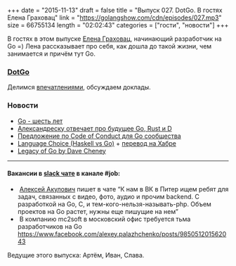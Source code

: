 +++
date = "2015-11-13"
draft = false
title = "Выпуск 027. DotGo. В гостях Елена Граховац"
link = "https://golangshow.com/cdn/episodes/027.mp3"
size = 66755134
length = "02:02:43"
categories = ["гости", "новости"]
+++

В гостях в этом выпуске [Елена Граховац](https://twitter.com/webdeva), начинающий разработчик на Go =) Лена рассказывает про себя, как дошла до такой жизни, чем занимается и причём тут Go.

### [DotGo](http://www.dotgo.eu)
Делимся [впечатлениями](https://www.flickr.com/photos/97226415@N08/sets/72157661133005275/), обсуждаем доклады.

### Новости
- [Go - шесть лет](https://blog.golang.org/6years)
- [Александреску отвечает про будущее Go, Rust и D](https://www.reddit.com/r/rust/comments/3s6mxr/which_language_has_the_brightest_future_in/)
- [Предложение по Code of Conduct для Go сообщества](https://github.com/golang/proposal/blob/master/design/13073-code-of-conduct.md)
- [Language Choice (Haskell vs Go)](https://honza.ca/2015/11/language-choice) + [перевод на Хабре](http://habrahabr.ru/post/270707/)
- [Legacy of Go by Dave Cheney](https://www.youtube.com/watch?v=_2d3KfRt4XU&feature=youtu.be)

----
#### Вакансии в [slack чате](http://4gophers.com/slack) в канале \#job:

-  [Алексей Акулович](https://twitter.com/AterCattus) пишет в чате “К нам в ВК в Питер ищем ребят для задач, связанных с видео, фото, аудио и прочим backend. С разработкой на Go, C, и тем-кого-нельзя-называть-php. Объем проектов на Go растет, нужны еще пишущие на нем”
-  В компанию mc2soft в московский офис требуется тьма разработчиков на Go https://www.facebook.com/alexey.palazhchenko/posts/985051201562043 


Ведущие этого выпуска: Артём, Иван, Слава.

